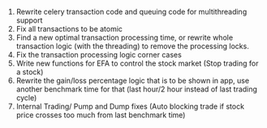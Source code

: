 1. Rewrite celery transaction code and queuing code for multithreading support
2. Fix all transactions to be atomic
3. Find a new optimal transaction processing time, or rewrite whole transaction logic (with the threading) to remove the processing locks.
4. Fix the transaction processing logic corner cases
5. Write new functions for EFA to control the stock market (Stop trading for a stock)
6. Rewrite the gain/loss percentage logic that is to be shown in app, use another benchmark time for that (last hour/2 hour instead of last trading cycle)
7. Internal Trading/ Pump and Dump fixes (Auto blocking trade if stock price crosses too much from last benchmark time)
